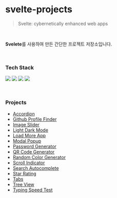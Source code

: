 # svelte-projects

> Svelte: cybernetically enhanced web apps

<br>

**Svelete**를 사용하여 만든 간단한 프로젝트 저장소입니다.

&nbsp;

### Tech Stack

<img src="https://img.shields.io/badge/javascript-F7DF1E?style=for-the-badge&logo=javascript&logoColor=white"> <img src="https://img.shields.io/badge/svelte-FF3E00?style=for-the-badge&logo=svelte&logoColor=white"> <img src="https://img.shields.io/badge/tailwindcss-06B6D4?style=for-the-badge&logo=tailwindcss&logoColor=white"> <img src="https://img.shields.io/badge/typescript-3178C6?style=for-the-badge&logo=typescript&logoColor=white">

&nbsp;

### Projects

- [Accordion](https://github.com/kmseunh/svelte-projects/tree/main/accordion)
- [Github Profile Finder](https://github.com/kmseunh/svelte-projects/tree/main/svelte-github-profile-finder)
- [Image Slider](https://github.com/kmseunh/svelte-projects/tree/main/svelte-image-slider)
- [Light Dark Mode](https://github.com/kmseunh/svelte-projects/tree/main/svelte-light-dark-mode)
- [Load More App](https://github.com/kmseunh/svelte-projects/tree/main/svelte-load-more-app)
- [Modal Popup](https://github.com/kmseunh/svelte-projects/tree/main/svelte-modal-popup)
- [Password Generator](https://github.com/kmseunh/svelte-projects/tree/main/svelte-password-generator)
- [QR Code Generator](https://github.com/kmseunh/svelte-projects/tree/main/svelte-qr-code-generator)
- [Random Color Generator](https://github.com/kmseunh/svelte-projects/tree/main/random-color-generator)
- [Scroll Indicator](https://github.com/kmseunh/svelte-projects/tree/main/svelte-scroll-indicator)
- [Search Autocomplete](https://github.com/kmseunh/svelte-projects/tree/main/svelte-search-autocomplete)
- [Star Rating](https://github.com/kmseunh/svelte-projects/tree/main/svelte-star-rating)
- [Tabs](https://github.com/kmseunh/svelte-projects/tree/main/svelte-tabs)
- [Tree View](https://github.com/kmseunh/svelte-projects/tree/main/svelte-tree-view)
- [Typing Speed Test](https://github.com/kmseunh/svelte-projects/tree/main/svelte-typing-speed-test)
